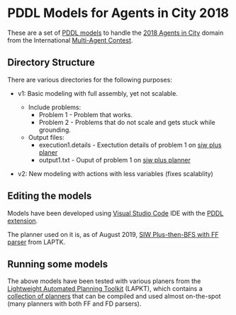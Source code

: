 # PDDL Models for Agents in City 2018

These are a set of [PDDL models](http://users.cecs.anu.edu.au/~patrik/pddlman/writing.html) to handle the [2018 Agents in City](https://multiagentcontest.org/2018/) domain from the International [Multi-Agent Contest](https://multiagentcontest.org/).


## Directory Structure

There are various directories for the following purposes:

* v1: Basic modeling with full assembly, yet not scalable.
  * Include problems:
    * Problem 1 - Problem that works.
    * Problem 2 - Problems that do not scale and gets stuck while grounding.
  * Output files:
    * execution1.details - Exectution details of problem 1 on [siw plus planer](http://lapkt.org/index.php?title=Documentation#SIW_Plus)
    * output1.txt - Ouput of problem 1 on [siw plus planner](http://lapkt.org/index.php?title=Documentation#SIW_Plus)

* v2: New modeling with actions with less variables (fixes scalablity)

## Editing the models

Models have been developed using [Visual Studio Code](https://code.visualstudio.com/) IDE with the [PDDL extension](https://marketplace.visualstudio.com/items?itemName=jan-dolejsi.pddl).

The planner used on it is, as of August 2019, [SIW Plus-then-BFS with FF parser](https://github.com/LAPKT-dev/LAPKT-public/tree/master/planners/siw_plus-then-bfs_f-ffparser) from LAPTK.


## Running some models

The above models have been tested with various planers from the [Lightweight Automated Planning Toolkit](https://github.com/aig-upf/LAPKT-public) (LAPKT), which contains a [collection of planners](http://lapkt.org/index.php?title=Documentation) that can be compiled and used almost on-the-spot (many planners with both FF and FD parsers).

